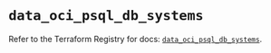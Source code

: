 # `data_oci_psql_db_systems`

Refer to the Terraform Registry for docs: [`data_oci_psql_db_systems`](https://registry.terraform.io/providers/oracle/oci/7.19.0/docs/data-sources/psql_db_systems).
